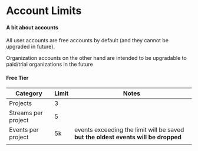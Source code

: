 # Account Limits

#### A bit about accounts

All user accounts are free accounts by default (and they cannot be upgraded in future).

Organization accounts on the other hand are intended to be upgradable to paid/trial organizations in the future&#x20;

#### Free Tier&#x20;

| Category            | Limit | Notes                                                                              |
| ------------------- | ----- | ---------------------------------------------------------------------------------- |
| Projects            | 3     |                                                                                    |
| Streams per project | 5     |                                                                                    |
| Events per project  | 5k    | events exceeding the limit will be saved **but the oldest events will be dropped** |
|                     |       |                                                                                    |

